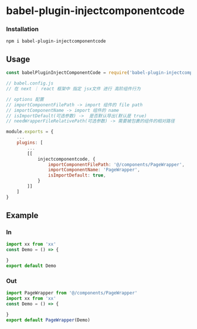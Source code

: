 # babel-plugin-injectcomponentcode

### Installation

`npm i babel-plugin-injectcomponentcode`

## Usage

```javascript
const babelPluginInjectComponentCode = require('babel-plugin-injectcomponentcode');

// babel.config.js
// 在 next ｜ react 框架中 指定 jsx文件 进行 高阶组件行为

// options 配置 
// importComponentFilePath -> import 组件的 file path
// importComponentName -> import 组件的 name
// isImportDefault(可选参数) ->  是否默认导出(默认是 true)
// needWrapperFileRelativePath(可选参数) -> 需要被包裹的组件的相对路径

module.exports = {
    ...
    plugins: [
        ...
        [[
            injectcomponentcode, { 
                importComponentFilePath: '@/components/PageWrapper', 
                importComponentName: 'PageWrapper',
                isImportDefault: true, 
            }
        ]]
    ]
}
```

## Example

### In

```javascript
import xx from 'xx'
const Demo = () => {

}
export default Demo
```

### Out
```javascript
import PageWrapper from '@/components/PageWrapper'
import xx from 'xx'
const Demo = () => {

}
export default PageWrapper(Demo)
```